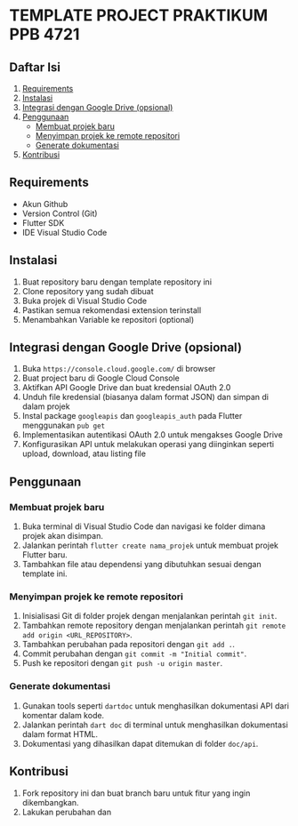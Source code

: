 # TEMPLATE PROJECT PRAKTIKUM PPB 4721

## Daftar Isi
1. [Requirements](#requirements)
2. [Instalasi](#instalasi)
3. [Integrasi dengan Google Drive (opsional)](#integrasi-dengan-google-drive-opsional)
4. [Penggunaan](#penggunaan)
   - [Membuat projek baru](#membuat-projek-baru)
   - [Menyimpan projek ke remote repositori](#menyimpan-projek-ke-remote-repositori)
   - [Generate dokumentasi](#generate-dokumentasi)
5. [Kontribusi](#kontribusi)

## Requirements
- Akun Github
- Version Control (Git)
- Flutter SDK
- IDE Visual Studio Code

## Instalasi
1. Buat repository baru dengan template repository ini
2. Clone repository yang sudah dibuat
3. Buka projek di Visual Studio Code
4. Pastikan semua rekomendasi extension terinstall
5. Menambahkan Variable ke repositori (optional)

## Integrasi dengan Google Drive (opsional)
1. Buka `https://console.cloud.google.com/` di browser
2. Buat project baru di Google Cloud Console
3. Aktifkan API Google Drive dan buat kredensial OAuth 2.0
4. Unduh file kredensial (biasanya dalam format JSON) dan simpan di dalam projek
5. Instal package `googleapis` dan `googleapis_auth` pada Flutter menggunakan `pub get`
6. Implementasikan autentikasi OAuth 2.0 untuk mengakses Google Drive
7. Konfigurasikan API untuk melakukan operasi yang diinginkan seperti upload, download, atau listing file

## Penggunaan

### Membuat projek baru
1. Buka terminal di Visual Studio Code dan navigasi ke folder dimana projek akan disimpan.
2. Jalankan perintah `flutter create nama_projek` untuk membuat projek Flutter baru.
3. Tambahkan file atau dependensi yang dibutuhkan sesuai dengan template ini.

### Menyimpan projek ke remote repositori
1. Inisialisasi Git di folder projek dengan menjalankan perintah `git init`.
2. Tambahkan remote repository dengan menjalankan perintah `git remote add origin <URL_REPOSITORY>`.
3. Tambahkan perubahan pada repositori dengan `git add .`.
4. Commit perubahan dengan `git commit -m "Initial commit"`.
5. Push ke repositori dengan `git push -u origin master`.

### Generate dokumentasi
1. Gunakan tools seperti `dartdoc` untuk menghasilkan dokumentasi API dari komentar dalam kode.
2. Jalankan perintah `dart doc` di terminal untuk menghasilkan dokumentasi dalam format HTML.
3. Dokumentasi yang dihasilkan dapat ditemukan di folder `doc/api`.

## Kontribusi
1. Fork repository ini dan buat branch baru untuk fitur yang ingin dikembangkan.
2. Lakukan perubahan dan
